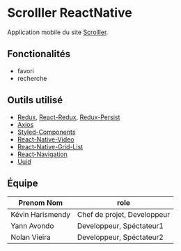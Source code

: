 # Scrolller ReactNative

Application mobile du site [Scrolller](https://scrolller.com/).

## Fonctionalités

- favori
- recherche

## Outils utilisé

- [Redux](https://redux.js.org/), [React-Redux](https://github.com/reduxjs/react-redux), [Redux-Persist](https://github.com/rt2zz/redux-persist#readme)
- [Axios](https://github.com/axios/axios)
- [Styled-Components](https://www.styled-components.com/)
- [React-Native-Video](https://github.com/react-native-community/react-native-video#readme)
- [React-Native-Grid-List](https://github.com/gusgard/react-native-grid-list#readme)
- [React-Navigation](https://github.com/react-navigation/react-navigation#readme)
- [Uuid](https://github.com/kelektiv/node-uuid#readme)

## Équipe

Prenom Nom | role
-----------|-----
Kévin Harismendy | Chef de projet, Developpeur
Yann Avondo | Developpeur, Spéctateur1
Nolan Vieira | Developpeur, Spéctateur2
